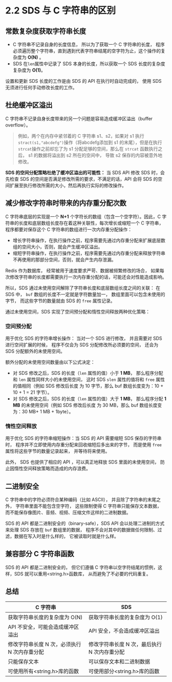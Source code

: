 # 2.2 SDS 与 C 字符串的区别

## 常数复杂度获取字符串长度

* C 字符串不记录自身的长度信息， 所以为了获取一个 C 字符串的长度， 程序必须遍历整个字符串，直到遇到代表字符串结尾的空字符为止，这个操作的复杂度为 **O(N)** 。
* SDS 在`len`属性中记录了 SDS 本身的长度，所以获取一个 SDS 长度的复杂度复杂度为 **O(1)**。

设置和更新 SDS 长度的工作是由 SDS 的 API 在执行时自动完成的， 使用 SDS 无须进行任何手动修改长度的工作。

## 杜绝缓冲区溢出

C 字符串不记录自身长度带来的另一个问题是容易造成缓冲区溢出（buffer overflow）。

> 例如，两个在内存中紧邻着的 C 字符串 s1、s2，如果对 s1 执行`stract(s1,"abcdefg")`操作（将abcdefg添加到 s1 的末尾），但是在执行`strcat`操作之前却忘了为 s1 分配足够的空间，那么在 `strcat` 函数执行之后， s1 的数据将溢出到 s2 所在的空间中， 导致 s2 保存的内容被意外地修改。
>

**SDS 的空间分配策略杜绝了缓冲区溢出的可能性：** 当 SDS API 修改 SDS 时，会先检查 SDS 的空间是否满足修改所需的要求，不满足的话，API 会将 SDS 的空间扩展至执行修改所需的大小，然后再执行实际的修改操作。

## 减少修改字符串时带来的内存重分配次数

C 字符串底层的实现是一个 **N+1** 个字符长的数组（包含一个空字符）。因此，C 字符串的长度和底层数组长度存在着这种关联性，每次增长或缩短一个 C 字符串，程序都要对保存这个 C 字符串的数组进行一次内存重分配操作：

* 增长字符串操作，在执行操作之前，程序需要先通过内存重分配来扩展底层数组的空间大小，否则，就会产生缓冲区溢出。
* 缩短字符串操作，在执行操作之前，程序需要先通过内存重分配来释放字符串不再使用的那部分空间，否则，就会产生内存泄漏。

Redis 作为数据库， 经常被用于速度要求严苛、数据被频繁修改的场合， 如果每次修改字符串的长度都需要执行一次内存重分配的话，可能还会对性能造成影响。

所以，SDS 通过未使用空间解除了字符串长度和底层数组长度之间的关联： 在 SDS 中， `buf` 数组的长度不一定就是字符数量加一， 数组里面可以包含未使用的字节， 而这些字节的数量就由 SDS 的 `free` 属性记录。

通过未使用空间，SDS 实现了空间预分配和惰性空间释放两种优化策略：

### 空间预分配

用于优化 SDS 的字符串增长操作： 当对一个 SDS 进行修改， 并且需要对 SDS 进行空间扩展的时候， 程序不仅会为 SDS 分配修改所必须要的空间， 还会为 SDS 分配额外的未使用空间。

 额外分配的未使用空间数量由以下公式决定：

* 对 SDS 修改之后，SDS 的长度（`len` 属性的值）小于 **1 MB**， 那么程序分配和 `len` 属性同样大小的未使用空间， 这时 SDS `slen` 属性的值将和 `free` 属性的值相同（例如 SDS 修改后长度 为 10 字节，那么 buf 数组长度变为：10 + 10 + 1 = 21 字节）。
* 对 SDS 修改之后，SDS 的长度（`len` 属性的值）大于 **1 MB**， 那么程序分配 **1 MB** 的未使用空间（例如 SDS 修改后长度 为 30 MB，那么 buf 数组长度变为：30 MB+ 1 MB + 1byte）。

### 惰性空间释放

用于优化 SDS 的字符串缩短操作：当 SDS 的 API 需要缩短 SDS 保存的字符串时， 程序并不立即使用内存重分配来回收缩短后多出来的字节， 而是使用 `free` 属性将这些字节的数量记录起来， 并等待将来使用。

此外， SDS 也提供了相应的 API ，可以真正地释放 SDS 里面的未使用空间， 防止因惰性空间释放策略而造成的内存浪费。

## 二进制安全

C 字符串中的字符必须符合某种编码（比如 ASCII）， 并且除了字符串的末尾之外， 字符串里面不能包含空字符， 这些限制使得 C 字符串只能保存文本数据， 而不能保存像图片、音频、视频、压缩文件这样的二进制数据。

SDS 的 API 都是二进制安全的（binary-safe），SDS API 会以处理二进制的方式来处理 SDS 存放在 `buf` 数组里的数据， 程序不会对其中的数据做任何限制、过滤，数据在写入时是什么样的， 它被读取时就是什么样。

## 兼容部分 C 字符串函数

SDS 的 API 都是二进制安全的， 但它们遵循 C 字符串以空字符结尾的惯例，这样，SDS 就可以重用<string.h>函数库， 从而避免了不必要的代码重复。

## 总结

|C 字符串|SDS|
| ----------------------------------------------| ----------------------------------------------|
|获取字符串长度的复杂度为 O(N)|获取字符串长度的复杂度为 O(1)|
|API 不安全，可能会造成缓冲区溢出|API 安全，不会造成缓冲区溢出|
|修改字符串长度 N 次，必须执行 N 次内存重分配|修改字符串长度 N 次，最后执行 N 次内存重分配|
|只能保存文本|可以保存文本和二进制数据|
|可使用所有<string.h>库的函数|可使用部分<string.h>库的函数|
